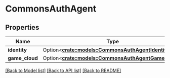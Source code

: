 # CommonsAuthAgent

## Properties

Name | Type | Description | Notes
------------ | ------------- | ------------- | -------------
**identity** | Option<[**crate::models::CommonsAuthAgentIdentity**](CommonsAuthAgentIdentity.md)> |  | [optional]
**game_cloud** | Option<[**crate::models::CommonsAuthAgentGameCloud**](CommonsAuthAgentGameCloud.md)> |  | [optional]

[[Back to Model list]](../README.md#documentation-for-models) [[Back to API list]](../README.md#documentation-for-api-endpoints) [[Back to README]](../README.md)



